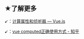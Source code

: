 ## ★了解更多

➹：[计算属性和侦听器 — Vue.js](https://cn.vuejs.org/v2/guide/computed.html)

➹：[vue computed正确使用方式 - 知乎](https://zhuanlan.zhihu.com/p/72541791)